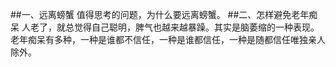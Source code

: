 ##一、远离螃蟹
值得思考的问题，为什么要远离螃蟹。
##二、怎样避免老年痴呆
人老了，就总觉得自己聪明，脾气也越来越暴躁。其实是脑萎缩的一种表现。老年痴呆有多种，一种是谁都不信任，一种是谁都信任，一种是随都信任唯独亲人除外。
